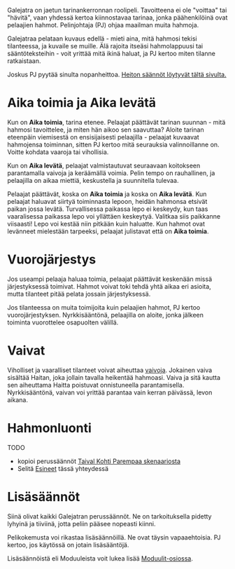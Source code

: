 Galejatra on jaetun tarinankerronnan roolipeli. Tavoitteena ei ole "voittaa" tai "hävitä", vaan yhdessä kertoa kiinnostavaa tarinaa, jonka päähenkilöinä ovat pelaajien hahmot. Pelinjohtaja (PJ) ohjaa maailman muita hahmoja.

Galejatraa pelataan kuvaus edellä - mieti aina, mitä hahmosi tekisi tilanteessa, ja kuvaile se muille. Älä rajoita itseäsi hahmolappuusi tai sääntöteksteihin - voit yrittää mitä ikinä haluat, ja PJ kertoo miten tilanne ratkaistaan.

Joskus PJ pyytää sinulta nopanheittoa. [Heiton säännöt löytyvät tältä sivulta.](Heitto.md)

# Aika toimia ja Aika levätä

Kun on **Aika toimia**, tarina etenee. Pelaajat päättävät tarinan suunnan - mitä hahmosi tavoittelee, ja miten hän aikoo sen saavuttaa? Aloite tarinan eteenpäin viemisestä on ensisijaisesti pelaajilla - pelaajat kuvaavat hahmojensa toiminnan, sitten PJ kertoo mitä seurauksia valinnoillanne on. Voitte kohdata vaaroja tai vihollisia. 

Kun on **Aika levätä**, pelaajat valmistautuvat seuraavaan koitokseen parantamalla vaivoja ja keräämällä voimia. Pelin tempo on rauhallinen, ja pelaajilla on aikaa miettiä, keskustella ja suunnitella tulevaa.

Pelaajat päättävät, koska on **Aika toimia** ja koska on **Aika levätä**. Kun pelaajat haluavat siirtyä toiminnasta lepoon, heidän hahmonsa etsivät paikan jossa levätä. Turvallisessa paikassa lepo ei keskeydy, kun taas vaaralisessa paikassa lepo voi yllättäen keskeytyä. Valitkaa siis paikkanne viisaasti! Lepo voi kestää niin pitkään kuin haluatte. Kun hahmot ovat levänneet mielestään tarpeeksi, pelaajat julistavat että on **Aika toimia**.

# Vuorojärjestys

Jos useampi pelaaja haluaa toimia, pelaajat päättävät keskenään missä järjestyksessä toimivat. Hahmot voivat toki tehdä yhtä aikaa eri asioita, mutta tilanteet pitää pelata jossain järjestyksessä.

Jos tilanteessa on muita toimijoita kuin pelaajien hahmot, PJ kertoo vuorojärjestyksen. Nyrkkisääntönä, pelaajilla on aloite, jonka jälkeen toiminta vuorottelee osapuolten välillä.

# Vaivat

Viholliset ja vaaralliset tilanteet voivat aiheuttaa [vaivoja](Säännöt/Vaivat.md). Jokainen vaiva sisältää Haitan, joka jollain tavalla heikentää hahmoasi. Vaiva ja sitä kautta sen aiheuttama Haitta poistuvat onnistuneella parantamisella. Nyrkkisääntönä, vaivan voi yrittää parantaa vain kerran päivässä, levon aikana.

# Hahmonluonti
TODO
- kopioi perussäännöt [Taival Kohti Parempaa skenaariosta](https://docs.google.com/document/d/1AjzqfL0PplKItAR20tnNiv9_APLmWOLkPTL7fX8cg8w/edit?tab=t.0#heading=h.5g2qvnsrytlh)
- Selitä [Esineet](Esineet.md)  tässä yhteydessä
# Lisäsäännöt
Siinä olivat kaikki Galejatran perussäännöt. Ne on tarkoituksella pidetty lyhyinä ja tiiviinä, jotta peliin pääsee nopeasti kiinni.

Pelikokemusta voi rikastaa lisäsäännöillä. Ne ovat täysin vapaaehtoisia. PJ kertoo, jos käytössä on jotain lisäsääntöjä.

Lisäsäännöistä eli Moduuleista voit lukea lisää [Moduulit-osiossa](Säännöt/Moduulit/Intro.md).

